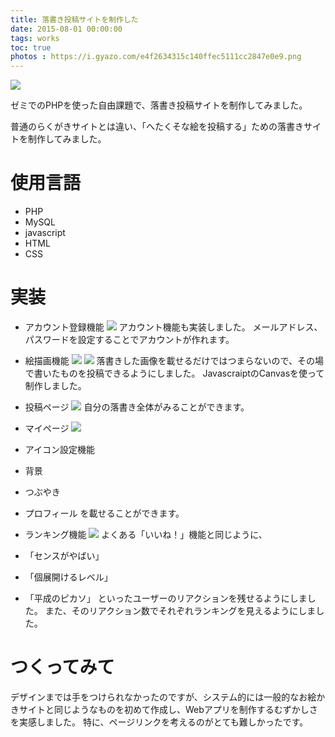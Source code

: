 ```yaml
---
title: 落書き投稿サイトを制作した
date: 2015-08-01 00:00:00
tags: works
toc: true
photos : https://i.gyazo.com/e4f2634315c140ffec5111cc2847e0e9.png
---
```

![](https://i.gyazo.com/e4f2634315c140ffec5111cc2847e0e9.png)

ゼミでのPHPを使った自由課題で、落書き投稿サイトを制作してみました。

普通のらくがきサイトとは違い、「へたくそな絵を投稿する」ための落書きサイトを制作してみました。

# 使用言語
- PHP
- MySQL
- javascript
- HTML
- CSS

# 実装

- アカウント登録機能
![](https://gyazo.com/1b8aff617df429787ab1bd83e18c3d72.gif)
アカウント機能も実装しました。
メールアドレス、パスワードを設定することでアカウントが作れます。

- 絵描画機能
![](https://gyazo.com/c2c0fad64dd432ba31facfd1e54b91a0.gif)
![](https://gyazo.com/69c118d1a96658832cbf017edb90c20f.gif)
落書きした画像を載せるだけではつまらないので、その場で書いたものを投稿できるようにしました。
JavascraiptのCanvasを使って制作しました。

- 投稿ページ
![](https://i.gyazo.com/d3521992d541abde5a484a066a745104.png)
自分の落書き全体がみることができます。

- マイページ
![](https://i.gyazo.com/8d8756b8f51069106ec5955cb4b19478.png)
 - アイコン設定機能
 - 背景
 - つぶやき
 - プロフィール
 を載せることができます。

- ランキング機能
![](https://gyazo.com/540f484c93b80898945db3730e40e14d.gif)
よくある「いいね！」機能と同じように、
 - 「センスがやばい」
 - 「個展開けるレベル」
 - 「平成のピカソ」
といったユーザーのリアクションを残せるようにしました。
また、そのリアクション数でそれぞれランキングを見えるようにしました。

# つくってみて
デザインまでは手をつけられなかったのですが、システム的には一般的なお絵かきサイトと同じようなものを初めて作成し、Webアプリを制作するむずかしさを実感しました。
特に、ページリンクを考えるのがとても難しかったです。
